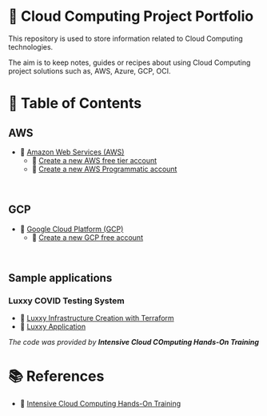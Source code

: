 # :notebook: Cloud Computing Project Portfolio

This repository is used to store information related to Cloud Computing technologies.

The aim is to keep notes, guides or recipes about using Cloud Computing project solutions such as, AWS, Azure, GCP, OCI.

# :bookmark_tabs: Table of Contents
## AWS
- :link: [Amazon Web Services (AWS)](aws/README.md)
  - :link: [Create a new AWS free tier account](aws/aws_free_tier_setup/README.md)
  - :link: [Create a new AWS Programmatic account](aws/aws_new_programmatic_account/README.md)

<br/>

## GCP
- :link: [Google Cloud Platform (GCP)](gcp/README.md)
  - :link: [Create a new GCP free account](gcp/gcp_free_account_setup/README.md)

<br/>

## Sample applications
### Luxxy COVID Testing System
  - :link: [Luxxy Infrastructure Creation with Terraform](applications/luxxy-covid-testing-system/README.md)
  - :link: [Luxxy Application](http://34.86.201.56/)

_The code was provided by **Intensive Cloud COmputing Hands-On Training**_

# :books: References
- :link: [Intensive Cloud Computing Hands-On Training](https://ref.thecloudbootcamp.com/lp/137369/lp137369)